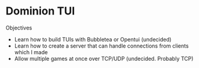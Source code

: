 # Dominion TUI

Objectives
- Learn how to build TUIs with Bubbletea or Opentui (undecided) 
- Learn how to create a server that can handle connections from clients which I made
- Allow multiple games at once over TCP/UDP (undecided. Probably TCP)

